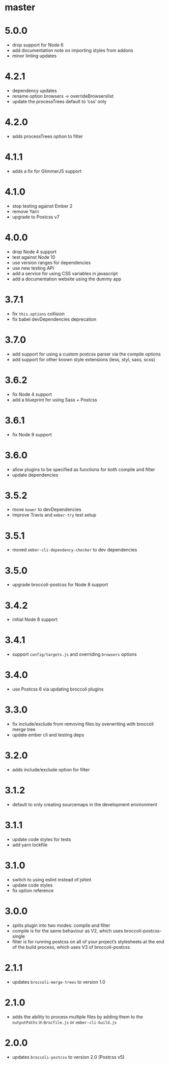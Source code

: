# master

# 5.0.0

* drop support for Node 6
* add documentation note on importing styles from addons
* minor linting updates

# 4.2.1

* dependency updates
* rename option browsers -> overrideBrowserslist
* update the processTrees default to ‘css’ only

# 4.2.0

* adds processTrees option to filter

# 4.1.1

* adds a fix for GlimmerJS support

# 4.1.0

* stop testing against Ember 2
* remove Yarn
* upgrade to Postcss v7

# 4.0.0

* drop Node 4 support
* test against Node 10
* use version ranges for dependencies
* use new testing API
* add a service for using CSS variables in javascript
* add a documentation website using the dummy app

# 3.7.1

* fix `this.options` collision
* fix babel devDependencies deprecation

# 3.7.0

* add support for using a custom postcss parser via the compile options
* add support for other known style extensions (less, styl, sass, scss)

# 3.6.2

* fix Node 4 support
* add a blueprint for using Sass + Postcss

# 3.6.1

* fix Node 9 support

# 3.6.0

* allow plugins to be specified as functions for both compile and filter
* update dependencies

# 3.5.2

* move `bower` to devDependencies
* improve Travis and `ember-try` test setup

# 3.5.1

* moved `ember-cli-dependency-checker` to dev dependencies

# 3.5.0

* upgrade broccoli-postcss for Node 8 support

# 3.4.2

* initial Node 8 support

# 3.4.1

* support `config/targets.js` and overriding `browsers` options

# 3.4.0

* use Postcss 6 via updating broccoli plugins

# 3.3.0

* fix include/exclude from removing files by overwriting with broccoli merge tree
* update ember cli and testing deps

# 3.2.0

* adds include/exclude option for filter

# 3.1.2

* default to only creating sourcemaps in the development environment

# 3.1.1

* update code styles for tests
* add yarn lockfile

# 3.1.0

* switch to using eslint instead of jshint
* update code styles
* fix option reference

# 3.0.0

* splits plugin into two modes: compile and filter
* compile is for the same behaviour as V2, which uses broccoli-postcss-single
* filter is for running postcss on all of your project’s stylesheets at the end of the build process, which uses V3 of broccoli-postcss

# 2.1.1

* updates `broccoli-merge-trees` to version 1.0

# 2.1.0

* adds the ability to process multiple files by adding them to the `outputPaths` in `Brocfile.js` or `ember-cli-build.js`

# 2.0.0

* updates `broccoli-postcss` to version 2.0 (Postcss v5)

